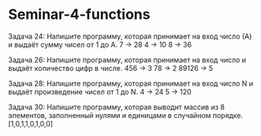 # Seminar-4-functions

Задача 24: Напишите программу, которая
принимает на вход число (А) и выдаёт сумму чисел
от 1 до А.
7 -> 28
4 -> 10
8 -> 36

Задача 26: Напишите программу, которая принимает
на вход число и выдаёт количество цифр в числе.
456 -> 3
78 -> 2
89126 -> 5

Задача 28: Напишите программу, которая
принимает на вход число N и выдаёт
произведение чисел от 1 до N.
4 -> 24
5 -> 120

Задача 30: Напишите программу, которая
выводит массив из 8 элементов, заполненный
нулями и единицами в случайном порядке.
[1,0,1,1,0,1,0,0]
